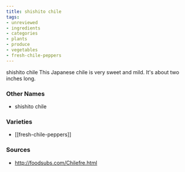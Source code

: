 ```yaml
---
title: shishito chile
tags:
- unreviewed
- ingredients
- categories
- plants
- produce
- vegetables
- fresh-chile-peppers
---
```

shishito chile This Japanese chile is very sweet and mild. It's about two inches long.

### Other Names

* shishito chile

### Varieties

* [[fresh-chile-peppers]]

### Sources
* http://foodsubs.com/Chilefre.html
